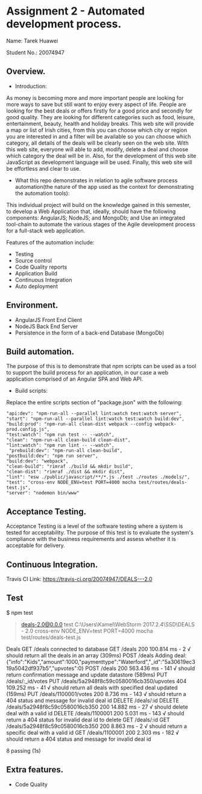 # Assignment 2 - Automated development process.

Name: Tarek Huawei

Student No.: 20074947

## Overview.

 + Introduction:

As money is becoming more and more important people are looking for more ways to save but still want to enjoy every aspect of life. People are looking for the best deals or offers firstly for a good price and secondly for good quality.
They are looking for different categories such as food, leisure, entertainment, beauty, health and holiday breaks.
This web site will provide a map or list of Irish cities, from this you can choose which city or region you are interested in and a filter will be available so you can choose which category, all details of the deals will be clearly seen on the web site. With this web site, everyone will able to add, modify, delete a deal and choose which category the deal will be in. Also, for the development of this web site JavaScript as development language will be used.
Finally, this web site will be effortless and clear to use. 

+ What this repo demonstrates in relation to agile software process automation(the nature of the app used  as the context for demonstrating the automation tools):

This individual project will build on the knowledge gained in this semester, to develop a Web Application that, ideally, should have the following components: AngularJS; NodeJS; and MongoDb; and Use an integrated tool-chain to automate the various stages of the Agile development process for a full-stack web application.

Features of the automation include:
  - Testing
  - Source control
  - Code Quality reports
  - Application Build
  - Continuous Integration
  - Auto deployment

## Environment.

  - AngularJS Front End Client
  - NodeJS Back End Server
  - Persistence in the form of a back-end Database (MongoDb)

## Build automation.

The purpose of this is to demonstrate that npm scripts can be used as a tool to support the build process for an application, in our case a web application comprised of an Angular SPA and Web API. 

+ Build scripts:

Replace the entire scripts section of "package.json" with the following:

    "api:dev": "npm-run-all --parallel lint:watch test:watch server",
    "start": "npm-run-all --parallel lint:watch test:watch build:dev",
    "build:prod": "npm-run-all clean-dist webpack --config webpack-prod.config.js",
    "test:watch": "npm run test -- --watch",     
    "clean": "npm-run-all clean-build clean-dist",
    "lint:watch": "npm run lint -- --watch",
     "prebuild:dev": "npm-run-all clean-build",
    "postbuild:dev": "npm run server",
    "build:dev": "webpack",
    "clean-build": "rimraf ./build && mkdir build",
    "clean-dist": "rimraf ./dist && mkdir dist",
    "lint": "esw ./public/javascript/**/*.js ./test ./routes ./models/",
    "test": "cross-env NODE_ENV=test PORT=4000 mocha test/routes/deals-test.js", 
    "server": "nodemon bin/www"

## Acceptance Testing.

Acceptance Testing is a level of the software testing where a system is tested for acceptability. The purpose of this test is to evaluate the system's compliance with the business requirements and assess whether it is acceptable for delivery.


## Continuous Integration.

Travis CI Link: https://travis-ci.org/20074947/DEALS---2.0

## Test

  $ npm test

> deals-2.0@0.0.0 test C:\Users\Kamel\WebStorm 2017.2.4\SSD\DEALS - 2.0
> cross-env NODE_ENV=test PORT=4000 mocha test/routes/deals-test.js


  Deals
    GET /deals
connected to database
GET /deals 200 100.814 ms - 2
      √ should return all the deals in an array (309ms)
    POST /deals
Adding deal: {"info":"Kids","amount":1000,"paymenttype":"Waterford","_id":"5a30619ec319a5042df937b5","upvotes":0}
POST /deals 200 563.436 ms - 141
      √ should return confirmation message and update datastore (589ms)
    PUT /deals/:_id/votes
PUT /deals/5a2948f8c59c0580016cb350/upvotes 404 109.252 ms - 41
      √ should return all deals with specified deal updated (159ms)
PUT /deals/1100001/votes 200 8.736 ms - 143
      √ should return a 404 status and message for invalid deal id
    DELETE /deals/:id
DELETE /deals/5a2948f8c59c0580016cb350 200 14.882 ms - 27
      √ should delete deal with a valid id
DELETE /deals/1100001 200 5.031 ms - 143
      √ should return a 404 status for invalid deal id to delete
    GET /deals/:id
GET /deals/5a2948f8c59c0580016cb350 200 8.863 ms - 2
      √ should return a specific deal with a valid id
GET /deals/1100001 200 2.303 ms - 182
      √ should return a 404 status and message for invalid deal id


  8 passing (1s)

## Extra features.

-  Code Quality